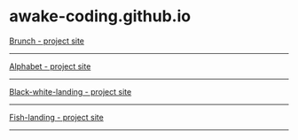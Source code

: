 # awake-coding.github.io
[Brunch - project site](https://awake-coding.github.io/brunch/)
<hr/>

[Alphabet - project site](https://awake-coding.github.io/alphabet/)
<hr/>

[Black-white-landing - project site](https://awake-coding.github.io/black-white-landing/)
<hr/>

[Fish-landing - project site](https://awake-coding.github.io/fish-landing/)
<hr/>